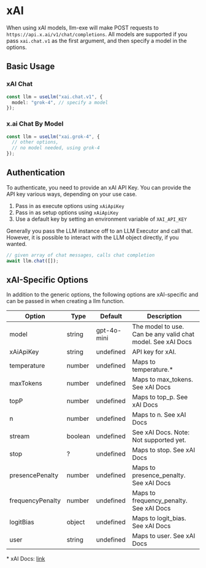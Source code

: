 # xAI

When using xAI models, llm-exe will make POST requests to `https://api.x.ai/v1/chat/completions`. All models are supported if you pass `xai.chat.v1` as the first argument, and then specify a model in the options.

## Basic Usage

### xAI Chat

```ts
const llm = useLlm("xai.chat.v1", {
  model: "grok-4", // specify a model
});
```

### x.ai Chat By Model

```ts
const llm = useLlm("xai.grok-4", {
  // other options,
  // no model needed, using grok-4
});
```

<ImportModelNames provider="xai" />

## Authentication

To authenticate, you need to provide an xAI API Key. You can provide the API key various ways, depending on your use case.

1. Pass in as execute options using `xAiApiKey`
2. Pass in as setup options using `xAiApiKey`
3. Use a default key by setting an environment variable of `XAI_API_KEY`

Generally you pass the LLM instance off to an LLM Executor and call that. However, it is possible to interact with the LLM object directly, if you wanted.

```ts
// given array of chat messages, calls chat completion
await llm.chat([]);
```

## xAI-Specific Options

In addition to the generic options, the following options are xAI-specific and can be passed in when creating a llm function.

| Option           | Type    | Default     | Description                                                 |
| ---------------- | ------- | ----------- | ----------------------------------------------------------- |
| model            | string  | gpt-4o-mini | The model to use. Can be any valid chat model. See xAI Docs |
| xAiApiKey        | string  | undefined   | API key for xAI.                                            |
| temperature      | number  | undefined   | Maps to temperature.\*                                      |
| maxTokens        | number  | undefined   | Maps to max_tokens. See xAI Docs                            |
| topP             | number  | undefined   | Maps to top_p. See xAI Docs                                 |
| n                | number  | undefined   | Maps to n. See xAI Docs                                     |
| stream           | boolean | undefined   | See xAI Docs. Note: Not supported yet.                      |
| stop             | ?       | undefined   | Maps to stop. See xAI Docs                                  |
| presencePenalty  | number  | undefined   | Maps to presence_penalty. See xAI Docs                      |
| frequencyPenalty | number  | undefined   | Maps to frequency_penalty. See xAI Docs                     |
| logitBias        | object  | undefined   | Maps to logit_bias. See xAI Docs                            |
| user             | string  | undefined   | Maps to user. See xAI Docs                                  |

\* xAI Docs: [link](https://docs.x.ai/docs/overview)
